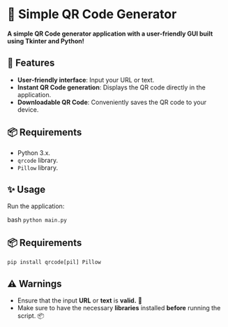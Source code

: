 # 📱 **Simple QR Code Generator**

**A simple QR Code generator application with a user-friendly GUI built using Tkinter and Python!** 

## 🚀 Features
- **User-friendly interface**: Input your URL or text.
- **Instant QR Code generation**: Displays the QR code directly in the application.
- **Downloadable QR Code**: Conveniently saves the QR code to your device.

## 📦 Requirements
- Python 3.x.
- `qrcode` library.
- `Pillow` library.

## ✨ Usage 
Run the application:

bash
```python main.py```

## 📦 Requirements
``pip install qrcode[pil] Pillow``

## ⚠️ Warnings 
- Ensure that the input **URL** or **text** is **valid.** 🚫
- Make sure to have the necessary **libraries** installed **before** running the script. 📦
